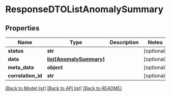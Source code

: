 # ResponseDTOListAnomalySummary

## Properties
Name | Type | Description | Notes
------------ | ------------- | ------------- | -------------
**status** | **str** |  | [optional] 
**data** | [**list[AnomalySummary]**](AnomalySummary.md) |  | [optional] 
**meta_data** | **object** |  | [optional] 
**correlation_id** | **str** |  | [optional] 

[[Back to Model list]](../README.md#documentation-for-models) [[Back to API list]](../README.md#documentation-for-api-endpoints) [[Back to README]](../README.md)

